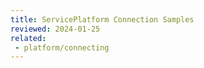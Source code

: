 ```yaml
---
title: ServicePlatform Connection Samples
reviewed: 2024-01-25
related:
 - platform/connecting
---
```

